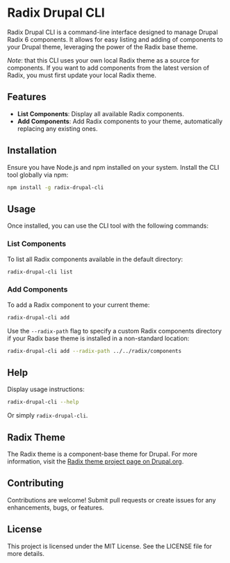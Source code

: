 # Radix Drupal CLI

Radix Drupal CLI is a command-line interface designed to manage Drupal Radix 6 components. It allows for easy listing and adding of components to your Drupal theme, leveraging the power of the Radix base theme.

_Note_: that this CLI uses your own local Radix theme as a source for components. If you want to add components from the latest version of Radix, you must first update your local Radix theme.

## Features

- **List Components**: Display all available Radix components.
- **Add Components**: Add Radix components to your theme, automatically replacing any existing ones.

## Installation

Ensure you have Node.js and npm installed on your system. Install the CLI tool globally via npm:

```bash
npm install -g radix-drupal-cli
```

## Usage

Once installed, you can use the CLI tool with the following commands:

### List Components

To list all Radix components available in the default directory:

```bash
radix-drupal-cli list
```

### Add Components

To add a Radix component to your current theme:

```bash
radix-drupal-cli add
```

Use the `--radix-path` flag to specify a custom Radix components directory if your Radix base theme is installed in a non-standard location:

```bash
radix-drupal-cli add --radix-path ../../radix/components
```

## Help

Display usage instructions:

```bash
radix-drupal-cli --help
```

Or simply `radix-drupal-cli`.

## Radix Theme

The Radix theme is a component-base theme for Drupal. For more information, visit the [Radix theme project page on Drupal.org](https://www.drupal.org/project/radix).

## Contributing

Contributions are welcome! Submit pull requests or create issues for any enhancements, bugs, or features.

## License

This project is licensed under the MIT License. See the LICENSE file for more details.
